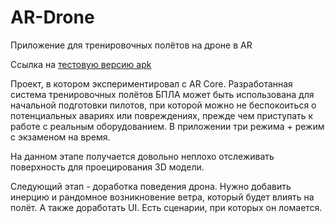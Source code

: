 # AR-Drone
Приложение для тренировочных полётов на дроне в AR


Ссылка на [тестовую версию apk](https://drive.google.com/drive/folders/1D11bqwvIcqu-JKhQjwm788TtRVs_8CSn?usp=share_link)


Проект, в котором экспериментировал с AR Core. Разработанная система тренировочных полётов БПЛА может быть использована для начальной подготовки пилотов, при которой можно не беспокоиться о потенциальных авариях или повреждениях, прежде чем приступать к работе с реальным оборудованием. В приложении три режима + режим с экзаменом на время.





На данном этапе получается довольно неплохо отслеживать поверхность для проецирования 3D модели.

Следующий этап - доработка поведения дрона. Нужно добавить инерцию и рандомное возникновение ветра, который будет влиять на полёт. А также доработать UI. Есть сценарии, при которых он ломается.
